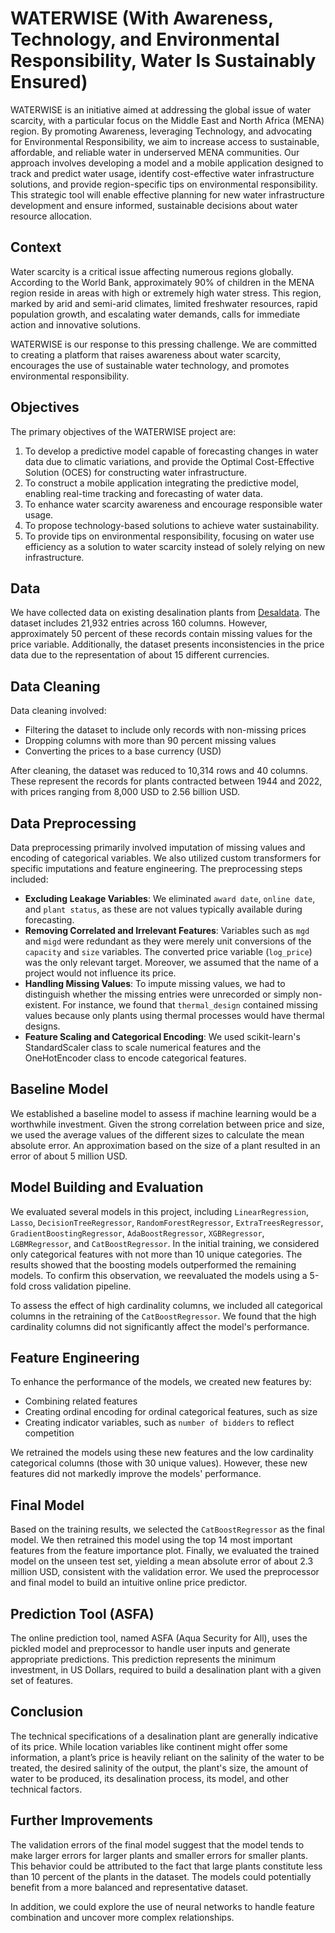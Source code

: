 # WATERWISE (With Awareness, Technology, and Environmental Responsibility, Water Is Sustainably Ensured)
WATERWISE  is an initiative aimed at addressing the global issue of water scarcity, with a particular focus on the Middle East and North Africa (MENA) region. By promoting Awareness, leveraging Technology, and advocating for Environmental Responsibility, we aim to increase access to sustainable, affordable, and reliable water in underserved MENA communities. Our approach involves developing a model and a mobile application designed to track and predict water usage, identify cost-effective water infrastructure solutions, and provide region-specific tips on environmental responsibility. This strategic tool will enable effective planning for new water infrastructure development and ensure informed, sustainable decisions about water resource allocation.

## Context
Water scarcity is a critical issue affecting numerous regions globally. According to the World Bank, approximately 90% of children in the MENA region reside in areas with high or extremely high water stress. This region, marked by arid and semi-arid climates, limited freshwater resources, rapid population growth, and escalating water demands, calls for immediate action and innovative solutions.

WATERWISE is our response to this pressing challenge. We are committed to creating a platform that raises awareness about water scarcity, encourages the use of sustainable water technology, and promotes environmental responsibility.

## Objectives
The primary objectives of the WATERWISE project are:

1. To develop a predictive model capable of forecasting changes in water data due to climatic variations, and provide the Optimal Cost-Effective Solution (OCES) for constructing water infrastructure.
2. To construct a mobile application integrating the predictive model, enabling real-time tracking and forecasting of water data.
3. To enhance water scarcity awareness and encourage responsible water usage.
4. To propose technology-based solutions to achieve water sustainability.
5. To provide tips on environmental responsibility, focusing on water use efficiency as a solution to water scarcity instead of solely relying on new infrastructure.

## Data
We have collected data on existing desalination plants from [Desaldata](https://desaldata.com). The dataset includes 21,932 entries across 160 columns. However, approximately 50 percent of these records contain missing values for the price variable. Additionally, the dataset presents inconsistencies in the price data due to the representation of about 15 different currencies.

## Data Cleaning
Data cleaning involved:
- Filtering the dataset to include only records with non-missing prices
- Dropping columns with more than 90 percent missing values
- Converting the prices to a base currency (USD)

After cleaning, the dataset was reduced to 10,314 rows and 40 columns. These represent the records for plants contracted between 1944 and 2022, with prices ranging from 8,000 USD to 2.56 billion USD.

## Data Preprocessing
Data preprocessing primarily involved imputation of missing values and encoding of categorical variables. We also utilized custom transformers for specific imputations and feature engineering. The preprocessing steps included:

- **Excluding Leakage Variables**: We eliminated `award date`, `online date`, and `plant status`, as these are not values typically available during forecasting.
- **Removing Correlated and Irrelevant Features**: Variables such as `mgd` and `migd` were redundant as they were merely unit conversions of the `capacity` and `size` variables. The converted price variable (`log_price`) was the only relevant target. Moreover, we assumed that the name of a project would not influence its price.
- **Handling Missing Values**: To impute missing values, we had to distinguish whether the missing entries were unrecorded or simply non-existent. For instance, we found that `thermal_design` contained missing values because only plants using thermal processes would have thermal designs.
- **Feature Scaling and Categorical Encoding**: We used scikit-learn's StandardScaler class to scale numerical features and the OneHotEncoder class to encode categorical features.

## Baseline Model
We established a baseline model to assess if machine learning would be a worthwhile investment. Given the strong correlation between price and size, we used the average values of the different sizes to calculate the mean absolute error. An approximation based on the size of a plant resulted in an error of about 5 million USD.

## Model Building and Evaluation
We evaluated several models in this project, including `LinearRegression`, `Lasso`, `DecisionTreeRegressor`, `RandomForestRegressor`, `ExtraTreesRegressor`, `GradientBoostingRegressor`, `AdaBoostRegressor`, `XGBRegressor`, `LGBMRegressor`, and `CatBoostRegressor`. In the initial training, we considered only categorical features with not more than 10 unique categories. The results showed that the boosting models outperformed the remaining models. To confirm this observation, we reevaluated the models using a 5-fold cross validation pipeline.

To assess the effect of high cardinality columns, we included all categorical columns in the retraining of the `CatBoostRegressor`. We found that the high cardinality columns did not significantly affect the model's performance.

## Feature Engineering
To enhance the performance of the models, we created new features by:
- Combining related features
- Creating ordinal encoding for ordinal categorical features, such as size
- Creating indicator variables, such as `number of bidders` to reflect competition

We retrained the models using these new features and the low cardinality categorical columns (those with 30 unique values). However, these new features did not markedly improve the models' performance.

## Final Model
Based on the training results, we selected the `CatBoostRegressor` as the final model. We then retrained this model using the top 14 most important features from the feature importance plot. Finally, we evaluated the trained model on the unseen test set, yielding a mean absolute error of about 2.3 million USD, consistent with the validation error. We used the preprocessor and final model to build an intuitive online price predictor.

## Prediction Tool (ASFA)
The online prediction tool, named ASFA (Aqua Security for All), uses the pickled model and preprocessor to handle user inputs and generate appropriate predictions. This prediction represents the minimum investment, in US Dollars, required to build a desalination plant with a given set of features.

## Conclusion
The technical specifications of a desalination plant are generally indicative of its price. While location variables like continent might offer some information, a plant’s price is heavily reliant on the salinity of the water to be treated, the desired salinity of the output, the plant's size, the amount of water to be produced, its desalination process, its model, and other technical factors.

## Further Improvements
The validation errors of the final model suggest that the model tends to make larger errors for larger plants and smaller errors for smaller plants. This behavior could be attributed to the fact that large plants constitute less than 10 percent of the plants in the dataset. The models could potentially benefit from a more balanced and representative dataset.

In addition, we could explore the use of neural networks to handle feature combination and uncover more complex relationships.